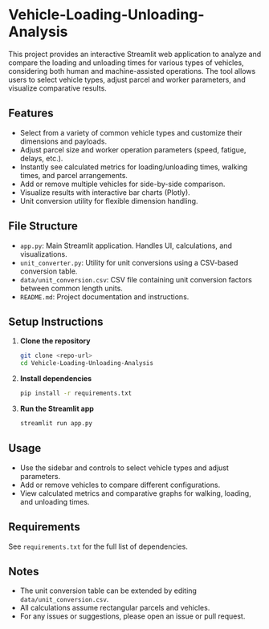 # Vehicle-Loading-Unloading-Analysis

This project provides an interactive Streamlit web application to analyze and compare the loading and unloading times for various types of vehicles, considering both human and machine-assisted operations. The tool allows users to select vehicle types, adjust parcel and worker parameters, and visualize comparative results.

## Features
- Select from a variety of common vehicle types and customize their dimensions and payloads.
- Adjust parcel size and worker operation parameters (speed, fatigue, delays, etc.).
- Instantly see calculated metrics for loading/unloading times, walking times, and parcel arrangements.
- Add or remove multiple vehicles for side-by-side comparison.
- Visualize results with interactive bar charts (Plotly).
- Unit conversion utility for flexible dimension handling.

## File Structure
- `app.py`: Main Streamlit application. Handles UI, calculations, and visualizations.
- `unit_converter.py`: Utility for unit conversions using a CSV-based conversion table.
- `data/unit_conversion.csv`: CSV file containing unit conversion factors between common length units.
- `README.md`: Project documentation and instructions.

## Setup Instructions
1. **Clone the repository**
   ```bash
   git clone <repo-url>
   cd Vehicle-Loading-Unloading-Analysis
   ```
2. **Install dependencies**
   ```bash
   pip install -r requirements.txt
   ```
3. **Run the Streamlit app**
   ```bash
   streamlit run app.py
   ```

## Usage
- Use the sidebar and controls to select vehicle types and adjust parameters.
- Add or remove vehicles to compare different configurations.
- View calculated metrics and comparative graphs for walking, loading, and unloading times.

## Requirements
See `requirements.txt` for the full list of dependencies.

## Notes
- The unit conversion table can be extended by editing `data/unit_conversion.csv`.
- All calculations assume rectangular parcels and vehicles.
- For any issues or suggestions, please open an issue or pull request.
